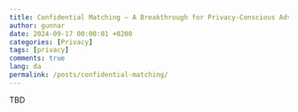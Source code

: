 ```yaml
---
title: Confidential Matching – A Breakthrough for Privacy-Conscious Advertising or a Temporary Fix?
author: gunnar
date: 2024-09-17 00:00:01 +0200
categories: [Privacy]
tags: [privacy]
comments: true
lang: da
permalink: /posts/confidential-matching/
---
```


TBD